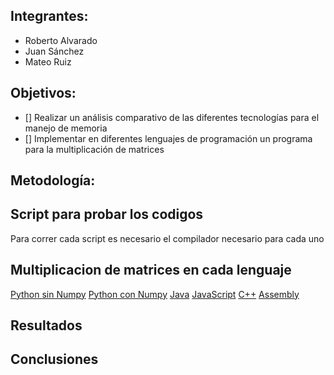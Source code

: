 ## Integrantes:

- Roberto Alvarado
- Juan Sánchez
- Mateo Ruiz

## Objetivos:

- [] Realizar un análisis comparativo de las diferentes tecnologías para el manejo de memoria
- [] Implementar en diferentes lenguajes de programación un programa para la multiplicación de matrices

## Metodología:

## Script para probar los codigos

Para correr cada script es necesario el compilador necesario para cada uno

## Multiplicacion de matrices en cada lenguaje

[Python sin Numpy](./code/python.md)
[Python con Numpy](./code/pythonNumpy.md)
[Java](./code/java.md)
[JavaScript](./code/javascript.md)
[C++](./code/cpp.md)
[Assembly](./code/assembly.md)

## Resultados 

## Conclusiones
